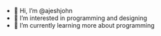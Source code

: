 - 👋 Hi, I’m @ajeshjohn
- 👀 I’m interested in programming and designing
- 🌱 I’m currently learning more about programming

<!---
ajeshjohn/ajeshjohn is a ✨ special ✨ repository because its `README.md` (this file) appears on your GitHub profile.
You can click the Preview link to take a look at your changes.
--->
